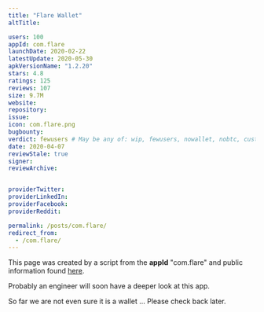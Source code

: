 ```yaml
---
title: "Flare Wallet"
altTitle: 

users: 100
appId: com.flare
launchDate: 2020-02-22
latestUpdate: 2020-05-30
apkVersionName: "1.2.20"
stars: 4.8
ratings: 125
reviews: 107
size: 9.7M
website: 
repository: 
issue: 
icon: com.flare.png
bugbounty: 
verdict: fewusers # May be any of: wip, fewusers, nowallet, nobtc, custodial, nosource, nonverifiable, verifiable, bounty, defunct
date: 2020-04-07
reviewStale: true
signer: 
reviewArchive:


providerTwitter: 
providerLinkedIn: 
providerFacebook: 
providerReddit: 

permalink: /posts/com.flare/
redirect_from:
  - /com.flare/
---
```



This page was created by a script from the **appId** "com.flare" and public
information found
[here](https://play.google.com/store/apps/details?id=com.flare).

Probably an engineer will soon have a deeper look at this app.

So far we are not even sure it is a wallet ... Please check back later.